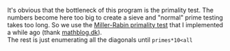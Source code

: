 It's obvious that the bottleneck of this program is the primality test.
The numbers become here too big to create a sieve and "normal" prime testing takes too long.
So we use the [Miller-Rabin primality test](https://en.wikipedia.org/wiki/Miller-Rabin_primality_test) that I implemented a while ago (thank [mathblog.dk](https://http://www.mathblog.dk)).  
The rest is just enumerating all the diagonals until `primes*10<all`
